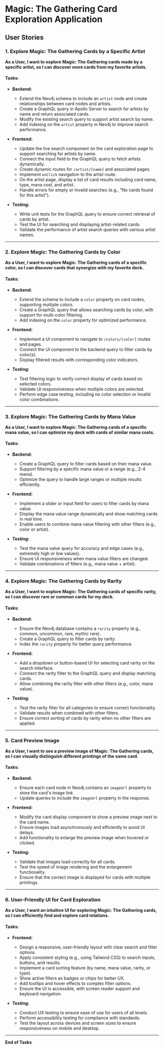 # Magic: The Gathering Card Exploration Application

## User Stories

### 1. Explore Magic: The Gathering Cards by a Specific Artist
**As a User, I want to explore Magic: The Gathering cards made by a specific artist, so I can discover more cards from my favorite artists.**

#### Tasks:
- **Backend:**
  + Extend the Neo4j schema to include an `artist` node and create relationships between card nodes and artists.
  + Create a GraphQL query in Apollo Server to search for artists by name and return associated cards.
  + Modify the existing search query to support artist search by name.
  - Add indexing on the `artist` property in Neo4j to improve search performance.
  
- **Frontend:**
  + Update the live search component on the card exploration page to support searching for artists by name.
  + Connect the input field to the GraphQL query to fetch artists dynamically.
  + Create dynamic routes for `/artist/[name]` and associated pages.
  + Implement `onClick` navigation to the artist route.
  + On the artist page, display a list of card results including card name, type, mana cost, and artist.
  + Handle errors for empty or invalid searches (e.g., "No cards found for this artist").
  
- **Testing:**
  - Write unit tests for the GraphQL query to ensure correct retrieval of cards by artist.
  - Test the UI for searching and displaying artist-related cards.
  - Validate the performance of artist search queries with various artist names.

---

### 2. Explore Magic: The Gathering Cards by Color
**As a User, I want to explore Magic: The Gathering cards of a specific color, so I can discover cards that synergize with my favorite deck.**

#### Tasks:
- **Backend:**
  - Extend the schema to include a `color` property on card nodes, supporting multiple colors.
  - Create a GraphQL query that allows searching cards by color, with support for multi-color filtering.
  - Add indexing on the `color` property for optimized performance.
  
- **Frontend:**
  - Implement a UI component to navigate to `/colors/[color]` routes and pages.
  - Connect the UI component to the backend query to filter cards by color(s).
  - Display filtered results with corresponding color indicators.

- **Testing:**
  - Test filtering logic to verify correct display of cards based on selected colors.
  - Validate UI responsiveness when multiple colors are selected.
  - Perform edge case testing, including no color selection or invalid color combinations.

---

### 3. Explore Magic: The Gathering Cards by Mana Value
**As a User, I want to explore Magic: The Gathering cards of a specific mana value, so I can optimize my deck with cards of similar mana costs.**

#### Tasks:
- **Backend:**
  - Create a GraphQL query to filter cards based on their mana value.
  - Support filtering by a specific mana value or a range (e.g., 2-4 mana).
  - Optimize the query to handle large ranges or multiple results efficiently.
  
- **Frontend:**
  - Implement a slider or input field for users to filter cards by mana value.
  - Display the mana value range dynamically and show matching cards in real time.
  - Enable users to combine mana value filtering with other filters (e.g., color or artist).
  
- **Testing:**
  - Test the mana value query for accuracy and edge cases (e.g., extremely high or low values).
  - Ensure UI responsiveness when mana value filters are changed.
  - Validate combinations of filters (e.g., mana value + artist).

---

### 4. Explore Magic: The Gathering Cards by Rarity
**As a User, I want to explore Magic: The Gathering cards of specific rarity, so I can discover rare or common cards for my deck.**

#### Tasks:
- **Backend:**
  - Ensure the Neo4j database contains a `rarity` property (e.g., common, uncommon, rare, mythic rare).
  - Create a GraphQL query to filter cards by rarity.
  - Index the `rarity` property for better query performance.
  
- **Frontend:**
  - Add a dropdown or button-based UI for selecting card rarity on the search interface.
  - Connect the rarity filter to the GraphQL query and display matching cards.
  - Allow combining the rarity filter with other filters (e.g., color, mana value).
  
- **Testing:**
  - Test the rarity filter for all categories to ensure correct functionality.
  - Validate results when combined with other filters.
  - Ensure correct sorting of cards by rarity when no other filters are applied.

---

### 5. Card Preview Image
**As a User, I want to see a preview image of Magic: The Gathering cards, so I can visually distinguish different printings of the same card.**

#### Tasks:
- **Backend:**
  - Ensure each card node in Neo4j contains an `imageUrl` property to store the card's image link.
  - Update queries to include the `imageUrl` property in the response.
  
- **Frontend:**
  - Modify the card display component to show a preview image next to the card name.
  - Ensure images load asynchronously and efficiently to avoid UI delays.
  - Add functionality to enlarge the preview image when hovered or clicked.
  
- **Testing:**
  - Validate that images load correctly for all cards.
  - Test the speed of image rendering and the enlargement functionality.
  - Ensure that the correct image is displayed for cards with multiple printings.

---

### 6. User-Friendly UI for Card Exploration
**As a User, I want an intuitive UI for exploring Magic: The Gathering cards, so I can efficiently find and explore card relations.**

#### Tasks:
- **Frontend:**
  - Design a responsive, user-friendly layout with clear search and filter options.
  - Apply consistent styling (e.g., using Tailwind CSS) to search inputs, buttons, and results.
  - Implement a card sorting feature (by name, mana value, rarity, or type).
  - Show active filters as badges or chips for better UX.
  - Add tooltips and hover effects to complex filter options.
  - Ensure the UI is accessible, with screen reader support and keyboard navigation.
  
- **Testing:**
  - Conduct UX testing to ensure ease of use for users of all levels.
  - Perform accessibility testing for compliance with standards.
  - Test the layout across devices and screen sizes to ensure responsiveness on mobile and desktop.

---

**End of Tasks**

